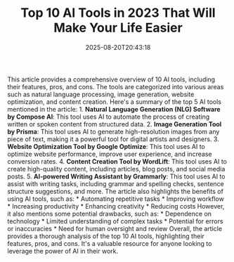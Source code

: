 ﻿---
title: "Top 10 AI Tools in 2023 That Will Make Your Life Easier"
date: "2025-08-20T20:43:18"
category: "Markets"
summary: ""
slug: "top 10 ai tools in 2023 that will make your life easier"
source_urls:
  - "https://techncruncher.blogspot.com/2023/01/top-10-ai-tools-in-2023-that-will-make.html"
seo:
  title: "Top 10 AI Tools in 2023 That Will Make Your Life Easier | Hash n Hedge"
  description: ""
  keywords: ["news", "markets", "brief"]
---
This article provides a comprehensive overview of 10 AI tools, including their features, pros, and cons. The tools are categorized into various areas such as natural language processing, image generation, website optimization, and content creation.  Here's a summary of the top 5 AI tools mentioned in the article:  1. **Natural Language Generation (NLG) Software by Compose AI**: This tool uses AI to automate the process of creating written or spoken content from structured data. 2. **Image Generation Tool by Prisma**: This tool uses AI to generate high-resolution images from any piece of text, making it a powerful tool for digital artists and designers. 3. **Website Optimization Tool by Google Optimize**: This tool uses AI to optimize website performance, improve user experience, and increase conversion rates. 4. **Content Creation Tool by WordLift**: This tool uses AI to create high-quality content, including articles, blog posts, and social media posts. 5. **AI-powered Writing Assistant by Grammarly**: This tool uses AI to assist with writing tasks, including grammar and spelling checks, sentence structure suggestions, and more.  The article also highlights the benefits of using AI tools, such as:  * Automating repetitive tasks * Improving workflow * Increasing productivity * Enhancing creativity * Reducing costs  However, it also mentions some potential drawbacks, such as:  * Dependence on technology * Limited understanding of complex tasks * Potential for errors or inaccuracies * Need for human oversight and review  Overall, the article provides a thorough analysis of the top 10 AI tools, highlighting their features, pros, and cons. It's a valuable resource for anyone looking to leverage the power of AI in their work. 
